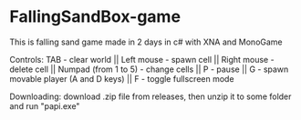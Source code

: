 # FallingSandBox-game
This is falling sand game made in 2 days in c# with XNA and MonoGame

Controls:
TAB - clear world ||
Left mouse - spawn cell ||
Right mouse - delete cell ||
Numpad (from 1 to 5) - change cells ||
P - pause ||
G - spawn movable player (A and D keys) ||
F - toggle fullscreen mode


Downloading:
download .zip file from releases, then unzip it to some folder and run "papi.exe"
